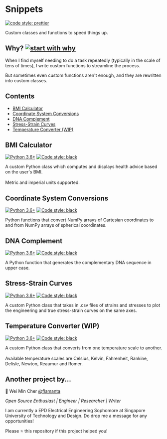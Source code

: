 # Snippets <!-- omit in toc -->

[![code style: prettier](https://img.shields.io/badge/code_style-prettier-ff69b4.svg)](https://github.com/prettier/prettier)

Custom classes and functions to speed things up.

## Why? [![start with why](https://img.shields.io/badge/start%20with-why%3F-brightgreen.svg)](http://www.ted.com/talks/simon_sinek_how_great_leaders_inspire_action) <!-- omit in toc -->

When I find myself needing to do a task repeatedly (typically in the scale of tens of times), I write custom functions to streamline the process.

But sometimes even custom functions aren't enough, and they are rewritten into custom classes.

## Contents <!-- omit in toc -->

- [BMI Calculator](#bmi-calculator)
- [Coordinate System Conversions](#coordinate-system-conversions)
- [DNA Complement](#dna-complement)
- [Stress-Strain Curves](#stress-strain-curves)
- [Temperature Converter (WIP)](#temperature-converter-wip)

## BMI Calculator

[![Python 3.6+](https://img.shields.io/badge/python-3.6+-blue)](https://shields.io/) [![Code style: black](https://img.shields.io/badge/code%20style-black-000000.svg)](https://github.com/psf/black)

A custom Python class which computes and displays health advice based on the user's BMI.<br><br>
Metric and imperial units supported.

## Coordinate System Conversions

[![Python 3.6+](https://img.shields.io/badge/python-3.6+-blue)](https://shields.io/) [![Code style: black](https://img.shields.io/badge/code%20style-black-000000.svg)](https://github.com/psf/black)

Python functions that convert NumPy arrays of Cartesian coordinates to and from NumPy arrays of spherical coordinates.

## DNA Complement

[![Python 3.6+](https://img.shields.io/badge/python-3.6+-blue)](https://shields.io/) [![Code style: black](https://img.shields.io/badge/code%20style-black-000000.svg)](https://github.com/psf/black)

A Python function that generates the complementary DNA sequence in upper case.

## Stress-Strain Curves

[![Python 3.6+](https://img.shields.io/badge/python-3.6+-blue)](https://shields.io/) [![Code style: black](https://img.shields.io/badge/code%20style-black-000000.svg)](https://github.com/psf/black)

A custom Python class that takes in .csv files of strains and stresses to plot the engineering and true stress-strain curves on the same axes.

## Temperature Converter (WIP)

[![Python 3.6+](https://img.shields.io/badge/python-3.6+-blue)](https://shields.io/) [![Code style: black](https://img.shields.io/badge/code%20style-black-000000.svg)](https://github.com/psf/black)

A custom Python class that converts from one temperature scale to another.<br><br>
Available temperature scales are Celsius, Kelvin, Fahrenheit, Rankine, Delisle, Newton, Reaumur and Romer.

## Another project by... <!-- omit in toc -->

👤 Wei Min Cher [@flamanta](https://github.com/flamanta)

_Open Source Enthusiast | Engineer | Researcher | Writer_

I am currently a EPD Electrical Engineering Sophomore at Singapore University of Technology and Design. Do drop me a message for any opportunities!

Please ⭐️ this repository if this project helped you!
